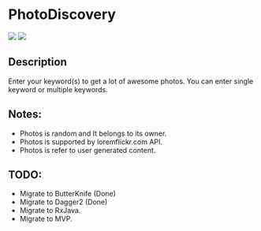# PhotoDiscovery


![](https://lh3.googleusercontent.com/LKwrHYZJAJUlgNBgo2ph-jWqBcofQgOYCRZF6LziwWYKI_9mB5JOCh0gqzzudAf8o4E=h310-rw)
![](https://lh3.googleusercontent.com/SlJOfHmzjhadlVv4oQvpiOrXGWUjf2nQLg8m71ZiLqzpi2EPac9NP_ZpY7mzaekTcg=h310-rw)


## Description

Enter your keyword(s) to get a lot of awesome photos.
You can enter single keyword or multiple keywords.

## Notes:
* Photos is random and It belongs to its owner.
* Photos is supported by loremflickr.com API.
* Photos is refer to user generated content.


## TODO:
* Migrate to ButterKnife (Done)
* Migrate to Dagger2 (Done)
* Migrate to RxJava.
* Migrate to MVP.
